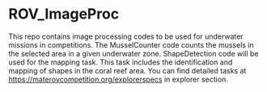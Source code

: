 # ROV_ImageProc
This repo contains image processing codes to be used for underwater missions in competitions.
The MusselCounter code counts the mussels in the selected area in a given underwater zone.
ShapeDetection code will be used for the mapping task. This task includes the identification and mapping of shapes in the coral reef area.
You can find detailed tasks at https://materovcompetition.org/explorerspecs in explorer section.
